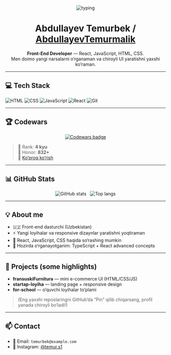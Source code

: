 <!-- README.md for GitHub profile -->
<p align="center">
  <img src="https://readme-typing-svg.herokuapp.com?font=Fira+Code&size=25&color=61DAFB&center=true&vCenter=true&width=750&lines=Hi+there+%F0%9F%91%8B+I'm+Temurbek.;Front-End+Developer+%7C+React+%7C+JavaScript" alt="typing">
</p>

<h1 align="center">Abdullayev Temurbek / <a href="https://github.com/AbdullayevTemurmalik">AbdullayevTemurmalik</a></h1>
<p align="center">
  <strong>Front-End Developer</strong> — React, JavaScript, HTML, CSS. <br>
  Men doimo yangi narsalarni o‘rganaman va chiroyli UI yaratishni yaxshi ko‘raman.
</p>

---

## 💻 Tech Stack
<p>
  <img alt="HTML" src="https://img.shields.io/badge/HTML5-E34F26?style=for-the-badge&logo=html5&logoColor=white" />
  <img alt="CSS" src="https://img.shields.io/badge/CSS3-1572B6?style=for-the-badge&logo=css3&logoColor=white" />
  <img alt="JavaScript" src="https://img.shields.io/badge/JavaScript-F7DF1E?style=for-the-badge&logo=javascript&logoColor=black" />
  <img alt="React" src="https://img.shields.io/badge/React-61DAFB?style=for-the-badge&logo=react&logoColor=black" />
  <img alt="Git" src="https://img.shields.io/badge/Git-F05032?style=for-the-badge&logo=git&logoColor=white" />
</p>

---

## 🏆 Codewars
<p align="center">
  <a href="https://www.codewars.com/users/AbdullayevTemurmalik">
    <img src="https://www.codewars.com/users/AbdullayevTemurmalik/badges/large" alt="Codewars badge">
  </a>
</p>

> 🎯 Rank: **4 kyu**  
> 💪 Honor: **832+**  
> 🥇 [Ko‘proq ko‘rish](https://www.codewars.com/users/AbdullayevTemurmalik)

---

## 📊 GitHub Stats
<p align="center">
  <img src="https://github-readme-stats.vercel.app/api?username=AbdullayevTemurmalik&show_icons=true&theme=radical&count_private=true" alt="GitHub stats" />
  &nbsp;
  <img src="https://github-readme-stats.vercel.app/api/top-langs/?username=AbdullayevTemurmalik&layout=compact&theme=radical" alt="Top langs" />
</p>

---

## 💡 About me
- 🇺🇿 Front-end dasturchi (Uzbekistan)
- ⚡ Yangi loyihalar va responsive dizaynlar yaratishni yoqtiraman
- 💬 React, JavaScript, CSS haqida so‘rashing mumkin
- 🎯 Hozirda o‘rganayotganim: TypeScript + React advanced concepts

---

## 🔗 Projects (some highlights)
- **fransuskiFurnitura** — mini e-commerce UI (HTML/CSS/JS)  
- **startap-loyiha** — landing page + responsive design  
- **for-school** — o‘quvchi loyihalar to‘plami  

> (Eng yaxshi reposlaringni GitHub’da “Pin” qilib chiqarsang, profil yanada chiroyli bo‘ladi!)

---

## 📫 Contact
- 📧 Email: `temurbek@example.com`
- 📸 Instagram: [@temur.s1](https://instagram.com/temur.s1)
